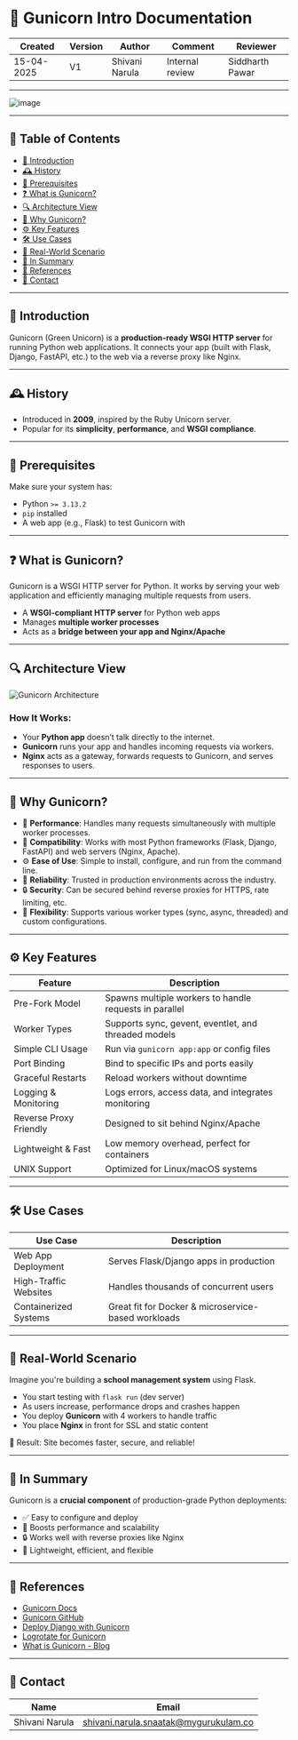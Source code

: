 # 🐍 Gunicorn Intro Documentation

| Created     | Version | Author          | Comment        | Reviewer        |
|-------------|---------|------------------|----------------|------------------|
| 15-04-2025  | V1      | Shivani Narula   | Internal review | Siddharth Pawar  |

---

![image](https://github.com/user-attachments/assets/890340a1-ed5e-4add-bdbb-3c49bd099890)

---

## 📑 Table of Contents

- [🌟 Introduction](#-introduction)
- [🕰️ History](#-history)
- [🔧 Prerequisites](#-prerequisites)
- [❓ What is Gunicorn?](#-what-is-gunicorn)
- [🔍 Architecture View](#-architecture-view)
- [🤔 Why Gunicorn?](#-why-gunicorn)
- [⚙️ Key Features](#-key-features)
- [🛠️ Use Cases](#-use-cases)
- [🧩 Real-World Scenario](#-real-world-scenario)
- [🧠 In Summary](#-in-summary)
- [🔗 References](#-references)
- [📇 Contact](#-contact)

---

## 🌟 Introduction

Gunicorn (Green Unicorn) is a **production-ready WSGI HTTP server** for running Python web applications. It connects your app (built with Flask, Django, FastAPI, etc.) to the web via a reverse proxy like Nginx.

---

## 🕰️ History

- Introduced in **2009**, inspired by the Ruby Unicorn server.  
- Popular for its **simplicity**, **performance**, and **WSGI compliance**.

---

## 🔧 Prerequisites

Make sure your system has:

- Python `>= 3.13.2`
- `pip` installed
- A web app (e.g., Flask) to test Gunicorn with

---

## ❓ What is Gunicorn?

Gunicorn is a WSGI HTTP server for Python. It works by serving your web application and efficiently managing multiple requests from users.

- A **WSGI-compliant HTTP server** for Python web apps  
- Manages **multiple worker processes**  
- Acts as a **bridge between your app and Nginx/Apache**

---

## 🔍 Architecture View

![Gunicorn Architecture](https://github.com/user-attachments/assets/77554584-461e-440a-8fc3-2c678baacd9b)

### How It Works:

- Your **Python app** doesn’t talk directly to the internet.
- **Gunicorn** runs your app and handles incoming requests via workers.
- **Nginx** acts as a gateway, forwards requests to Gunicorn, and serves responses to users.

---

## 🤔 Why Gunicorn?

- 🚀 **Performance**: Handles many requests simultaneously with multiple worker processes.
- 🔗 **Compatibility**: Works with most Python frameworks (Flask, Django, FastAPI) and web servers (Nginx, Apache).
- ⚙️ **Ease of Use**: Simple to install, configure, and run from the command line.
- 🔁 **Reliability**: Trusted in production environments across the industry.
- 🔒 **Security**: Can be secured behind reverse proxies for HTTPS, rate limiting, etc.
- 🔧 **Flexibility**: Supports various worker types (sync, async, threaded) and custom configurations.

---

## ⚙️ Key Features

| Feature                     | Description                                                                 |
|-----------------------------|-----------------------------------------------------------------------------|
| Pre-Fork Model              | Spawns multiple workers to handle requests in parallel                     |
| Worker Types                | Supports sync, gevent, eventlet, and threaded models                        |
| Simple CLI Usage            | Run via `gunicorn app:app` or config files                                 |
| Port Binding                | Bind to specific IPs and ports easily                                      |
| Graceful Restarts           | Reload workers without downtime                                            |
| Logging & Monitoring        | Logs errors, access data, and integrates monitoring                        |
| Reverse Proxy Friendly      | Designed to sit behind Nginx/Apache                                        |
| Lightweight & Fast          | Low memory overhead, perfect for containers                                |
| UNIX Support                | Optimized for Linux/macOS systems                                          |

---

## 🛠️ Use Cases

| Use Case               | Description                                           |
|------------------------|-------------------------------------------------------|
| Web App Deployment     | Serves Flask/Django apps in production               |
| High-Traffic Websites  | Handles thousands of concurrent users                |
| Containerized Systems  | Great fit for Docker & microservice-based workloads  |

---

## 🧩 Real-World Scenario

Imagine you're building a **school management system** using Flask.

- You start testing with `flask run` (dev server)
- As users increase, performance drops and crashes happen
- You deploy **Gunicorn** with 4 workers to handle traffic
- You place **Nginx** in front for SSL and static content

🎯 Result: Site becomes faster, secure, and reliable!

---

## 🧠 In Summary

Gunicorn is a **crucial component** of production-grade Python deployments:

- ✅ Easy to configure and deploy  
- 🚀 Boosts performance and scalability  
- 🔒 Works well with reverse proxies like Nginx  
- 🧰 Lightweight, efficient, and flexible  

---

## 🔗 References

- [Gunicorn Docs](https://docs.gunicorn.org/en/stable/)
- [Gunicorn GitHub](https://github.com/benoitc/gunicorn)
- [Deploy Django with Gunicorn](https://www.digitalocean.com/community/tutorials/how-to-deploy-django-with-gunicorn)
- [Logrotate for Gunicorn](https://betterstack.com/community/guides/logging/how-to-manage-log-files-with-logrotate-on-ubuntu-20-04/)
- [What is Gunicorn - Blog](https://medium.com/@serdarilarslan/what-is-gunicorn-5e674fff131b)

---

## 📇 Contact

| Name            | Email                                       |
|-----------------|---------------------------------------------|
| Shivani Narula  | shivani.narula.snaatak@mygurukulam.co       |

